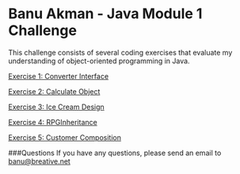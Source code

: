 # Banu Akman - Java Module 1 Challenge

This challenge consists of several coding exercises that evaluate my understanding of object-oriented programming in Java.

[Exercise 1: Converter Interface](https://github.com/banuakman/Banu_Akman_Java/tree/main/M1-Challenge-Akman-Banu/ConverterInterface)

[Exercise 2: Calculate Object](https://github.com/banuakman/Banu_Akman_Java/tree/main/M1-Challenge-Akman-Banu/CalculatorObject)

[Exercise 3: Ice Cream Design](https://github.com/banuakman/Banu_Akman_Java/tree/main/M1-Challenge-Akman-Banu/IceCreamClassDesign)

[Exercise 4: RPGInheritance](https://github.com/banuakman/Banu_Akman_Java/tree/main/M1-Challenge-Akman-Banu/RPGInheritance)

[Exercise 5: Customer Composition](https://github.com/banuakman/Banu_Akman_Java/tree/main/M1-Challenge-Akman-Banu/CustomerComposition)



###Questions
If you have any questions, please send an email to banu@breative.net
